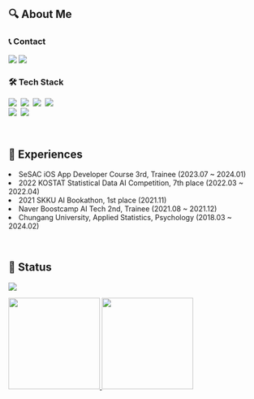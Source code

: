 
<!--![header](https://capsule-render.vercel.app/api?type=waving&color=auto&height=200&section=header&text=Chaewon%20Yoon&fontSize=60)
-->
<h2 align="left"> 🔍 About Me </h2>
<!-- <p >
  <h6 align="left">  I'm currently focused on honing my skills in iOS development, as I pursue my goal of becoming an accomplished iOS developer. </h6>
  <h6 align="left"> 📚 I have previously studied and can utilize Machine Learning and Deep Learning(especially <b>NLP</b>). </h6> 
  <h6 align="left"> 📜 I majored in <b>Applied Statistics</b> and <b>Psychology</b> at Chung-Ang University. </h6>  -->
  
  
<!--   <h6 align="left"> 💡 &hairsp;I'm a <b>curious</b> person with specific thoughts and goals. </h6> 
 -->
</p>

<!--h6 align="center"> 📜 I majored in <b>Applied Statistics</b> and <b>Psychology</b> at Chung-Ang University.&thinsp; </h6>
<h6 align="center"> 📚 I'm currently learning Machine Learning, Deep Learning(especially <b>NLP</b>). </h6>
<h6 align="center"> 🔑 I'm a <b>curious</b> person with specific thoughts and goals. &emsp;&emsp;&emsp;&emsp;&emsp;&emsp;&emsp;&emsp; </h6>
<h6 align="center"> 💡 I study hard day and night to be an <b>active and enthusiastic</b> developer. &ensp; </h6-->


<h3 >📞 Contact</h3>
<p >
  <a href="mailto:ycw0363@gmail.com"><img src="https://img.shields.io/badge/Gmail-d14836?style=flat-square&logo=Gmail&logoColor=white&link=eunjinhh131@gmail.com"/></a>
  <a href="https://chaeon-story.tistory.com/"><img src="https://img.shields.io/badge/Tech Blog-09B3AF?style=flat-square&logo=Blogger&logoColor=white"/></a>
  
</p>
<h3 >🛠 Tech Stack</h3>
<p >
  <img src="https://img.shields.io/badge/Swift-F05138?style=flat-square&logo=Swift&logoColor=white"/></a>&nbsp 
  <img src="https://img.shields.io/badge/Python-3766AB?style=flat-square&logo=Python&logoColor=white"/></a>&nbsp 
  <img src="https://img.shields.io/badge/R-276DC3?style=flat-square&logo=R&logoColor=white"/></a>&nbsp 
  <img src="https://img.shields.io/badge/MySQL-4479A1?style=flat-square&logo=mysql&logoColor=white"/></a>&nbsp 
  <!--img src="https://img.shields.io/badge/C++-00599C?style=flat-square&logo=C%2B%2B&&logoColor=white"/></a>&nbsp -->
</br>
  <img src="https://img.shields.io/badge/Pytorch-d12833?style=flat-square&logo=Pytorch&logoColor=white"/></a>&nbsp
  <img src="https://img.shields.io/badge/TensorFlow-FF6F00?style=flat-square&logo=TensorFlow&logoColor=white"/></a>&nbsp

</p>
</br>

<h2 align="left">📖 Experiences</h2>
<p align="center">
  <li align ="left">SeSAC iOS App Developer Course 3rd, Trainee (2023.07 ~ 2024.01)</li>
  <li align ="left">2022 KOSTAT Statistical Data AI Competition, 7th place (2022.03 ~ 2022.04)</li>
  <li align ="left">2021 SKKU AI Bookathon, 1st place (2021.11)</li>
  <li align ="left">Naver Boostcamp AI Tech 2nd, Trainee (2021.08 ~ 2021.12)</li>
  <li align ="left">Chungang University, Applied Statistics, Psychology (2018.03 ~ 2024.02)</li>
</p>
</br>

<h2 align="left">📍 Status </h2>

<a href="https://hits.seeyoufarm.com"><img src="https://hits.seeyoufarm.com/api/count/incr/badge.svg?url=https%3A%2F%2Fgithub.com%2Fchaeondev&count_bg=%2300CEA0&title_bg=%23555555&icon=&icon_color=%23E7E7E7&title=hits&edge_flat=false"/></a>

<!--[![Solved.ac
프로필](http://mazassumnida.wtf/api/mini/generate_badge?boj=dbschae1)](https://solved.ac/dbschae1) -->

<p >
   <a href="https://github.com/anuraghazra/github-readme-stats">
   <img height="180px" src="https://github-readme-stats-chaeondev.vercel.app/api?username=chaeondev&bg_color=000000&show_icons=true&count_private=true&hide_border=true&theme=dark" />
   </a>
   <a href="https://github.com/anuraghazra/github-readme-stats">
   <img height="180px" src="https://github-readme-stats-chaeondev.vercel.app/api/top-langs/?username=chaeondev&bg_color=000000&hide_border=true&theme=dark&layout=compact" />
  </a> 
</p>


<!-- 
<img height="180px" src="http://mazandi.herokuapp.com/api?handle=dbschae1&theme=cold"/>
-->


<!--
**ycw0363/ycw0363** is a ✨ _special_ ✨ repository because its `README.md` (this file) appears on your GitHub profile.

Here are some ideas to get you started:

- 🔭 I’m currently working on ...
- 🌱 I’m currently learning ...
- 👯 I’m looking to collaborate on ...
- 🤔 I’m looking for help with ...
- 💬 Ask me about ...
- 📫 How to reach me: ...
- 😄 Pronouns: ...
- ⚡ Fun fact: ...
-->
